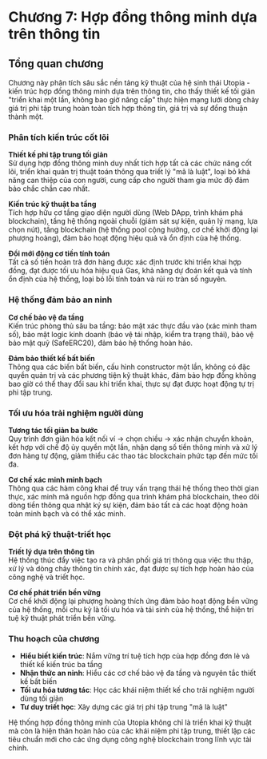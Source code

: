 # Chương 7: Hợp đồng thông minh dựa trên thông tin

## Tổng quan chương

Chương này phân tích sâu sắc nền tảng kỹ thuật của hệ sinh thái Utopia - kiến trúc hợp đồng thông minh dựa trên thông tin, cho thấy thiết kế tối giản "triển khai một lần, không bao giờ nâng cấp" thực hiện mạng lưới dòng chảy giá trị phi tập trung hoàn toàn tích hợp thông tin, giá trị và sự đồng thuận thành một.

### Phân tích kiến trúc cốt lõi

**Thiết kế phi tập trung tối giản**  
Sử dụng hợp đồng thông minh duy nhất tích hợp tất cả các chức năng cốt lõi, triển khai quản trị thuật toán thông qua triết lý "mã là luật", loại bỏ khả năng can thiệp của con người, cung cấp cho người tham gia mức độ đảm bảo chắc chắn cao nhất.

**Kiến trúc kỹ thuật ba tầng**  
Tích hợp hữu cơ tầng giao diện người dùng (Web DApp, trình khám phá blockchain), tầng hệ thống ngoài chuỗi (giám sát sự kiện, quản lý mạng, lựa chọn nút), tầng blockchain (hệ thống pool cộng hưởng, cơ chế khởi động lại phượng hoàng), đảm bảo hoạt động hiệu quả và ổn định của hệ thống.

**Đổi mới động cơ tiền tính toán**  
Tất cả số tiền hoàn trả đơn hàng được xác định trước khi triển khai hợp đồng, đạt được tối ưu hóa hiệu quả Gas, khả năng dự đoán kết quả và tính ổn định của hệ thống, loại bỏ lỗi tính toán và rủi ro tràn số nguyên.

### Hệ thống đảm bảo an ninh

**Cơ chế bảo vệ đa tầng**  
Kiến trúc phòng thủ sâu ba tầng: bảo mật xác thực đầu vào (xác minh tham số), bảo mật logic kinh doanh (bảo vệ tái nhập, kiểm tra trạng thái), bảo vệ bảo mật quỹ (SafeERC20), đảm bảo hệ thống hoàn hảo.

**Đảm bảo thiết kế bất biến**  
Thông qua các biến bất biến, cấu hình constructor một lần, không có đặc quyền quản trị và các phương tiện kỹ thuật khác, đảm bảo hợp đồng không bao giờ có thể thay đổi sau khi triển khai, thực sự đạt được hoạt động tự trị phi tập trung.

### Tối ưu hóa trải nghiệm người dùng

**Tương tác tối giản ba bước**  
Quy trình đơn giản hóa kết nối ví → chọn chiều → xác nhận chuyển khoản, kết hợp với chế độ ủy quyền một lần, nhận dạng số tiền thông minh và xử lý đơn hàng tự động, giảm thiểu các thao tác blockchain phức tạp đến mức tối đa.

**Cơ chế xác minh minh bạch**  
Thông qua các hàm công khai để truy vấn trạng thái hệ thống theo thời gian thực, xác minh mã nguồn hợp đồng qua trình khám phá blockchain, theo dõi dòng tiền thông qua nhật ký sự kiện, đảm bảo tất cả các hoạt động hoàn toàn minh bạch và có thể xác minh.

### Đột phá kỹ thuật-triết học

**Triết lý dựa trên thông tin**  
Hệ thống thúc đẩy việc tạo ra và phân phối giá trị thông qua việc thu thập, xử lý và dòng chảy thông tin chính xác, đạt được sự tích hợp hoàn hảo của công nghệ và triết học.

**Cơ chế phát triển bền vững**  
Cơ chế khởi động lại phượng hoàng thích ứng đảm bảo hoạt động bền vững của hệ thống, mỗi chu kỳ là tối ưu hóa và tái sinh của hệ thống, thể hiện trí tuệ kỹ thuật phát triển bền vững.

### Thu hoạch của chương

* **Hiểu biết kiến trúc**: Nắm vững trí tuệ tích hợp của hợp đồng đơn lẻ và thiết kế kiến trúc ba tầng
* **Nhận thức an ninh**: Hiểu các cơ chế bảo vệ đa tầng và nguyên tắc thiết kế bất biến
* **Tối ưu hóa tương tác**: Học các khái niệm thiết kế cho trải nghiệm người dùng tối giản
* **Tư duy triết học**: Xây dựng các giá trị phi tập trung "mã là luật"

Hệ thống hợp đồng thông minh của Utopia không chỉ là triển khai kỹ thuật mà còn là hiện thân hoàn hảo của các khái niệm phi tập trung, thiết lập các tiêu chuẩn mới cho các ứng dụng công nghệ blockchain trong lĩnh vực tài chính.